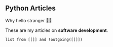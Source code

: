 ## Python Articles

Why hello stranger 👋😀

These are my articles on **software development**.

```dataview
list from [[]] and !outgoing([[]])
```